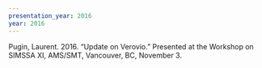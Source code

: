 ```yaml
---
presentation_year: 2016
year: 2016
---
```


Pugin, Laurent. 2016. “Update on Verovio.” Presented at the Workshop on SIMSSA XI, AMS/SMT, Vancouver, BC, November 3.
